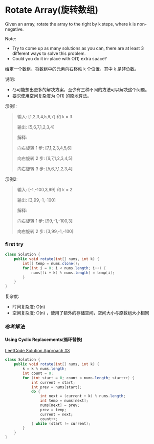 # Rotate Array(旋转数组)

Given an array, rotate the array to the right by k steps, where k is non-negative.

Note:

- Try to come up as many solutions as you can, there are at least 3 different ways to solve this problem.
- Could you do it in-place with O(1) extra space?



给定一个数组，将数组中的元素向右移动 k 个位置，其中 k 是非负数。

说明:

- 尽可能想出更多的解决方案，至少有三种不同的方法可以解决这个问题。
- 要求使用空间复杂度为 O(1) 的原地算法。

示例1:
>输入: [1,2,3,4,5,6,7] 和 k = 3
>
>输出: [5,6,7,1,2,3,4]
>
>解释:
>
>向右旋转 1 步: [7,1,2,3,4,5,6]
>
>向右旋转 2 步: [6,7,1,2,3,4,5]
>
>向右旋转 3 步: [5,6,7,1,2,3,4]

示例2:
>输入: [-1,-100,3,99] 和 k = 2
>
>输出: [3,99,-1,-100]
>
>解释: 
>
>向右旋转 1 步: [99,-1,-100,3]
>
>向右旋转 2 步: [3,99,-1,-100]


### first try

```java
class Solution {
    public void rotate(int[] nums, int k) {
        int[] temp = nums.clone();
        for(int i = 0; i < nums.length; i++) {
            nums[(i + k) % nums.length] = temp[i];
        }
    }
}
```
复杂度:

- 时间复杂度: O(n)
- 空间复杂度: O(n) ，使用了额外的存储空间，空间大小与原数组大小相同

### 参考解法

#### Using Cyclic Replacements(循环替换)

[LeetCode Solution Approach #3](https://leetcode.com/problems/rotate-array/solution/)

```java
class Solution {
    public void rotate(int[] nums, int k) {
        k = k % nums.length;
        int count = 0;
        for (int start = 0; count < nums.length; start++) {
            int current = start;
            int prev = nums[start];
            do {
                int next = (current + k) % nums.length;
                int temp = nums[next];
                nums[next] = prev;
                prev = temp;
                current = next;
                count++;
            } while (start != current);
        }
    }
}
```